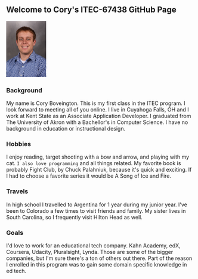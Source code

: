 ## Welcome to Cory's ITEC-67438 GitHub Page

<img src="https://github.com/cjb129/ITEC-67438/blob/master/BoveingtonCory.jpg" height="150px" />

### Background

My name is Cory Boveington. This is my first class in the ITEC program. I look forward to meeting all of you online.
I live in Cuyahoga Falls, OH and I work at Kent State as an Associate Application Developer. I graduated from The University of Akron with a Bachellor's in Computer Science. I have no background in education or instructional design.

### Hobbies

I enjoy reading, target shooting with a bow and arrow, and playing with my cat. ```I also love programming``` and all things related. My favorite book is probably Fight Club, by Chuck Palahniuk, because it's quick and exciting. If I had to choose a favorite series it would be A Song of Ice and Fire.

### Travels

In high school I travelled to Argentina for 1 year during my junior year. I've been to Colorado a few times to visit friends and family. My sister lives in South Carolina, so I frequently visit Hilton Head as well.

### Goals

I'd love to work for an educational tech company. Kahn Academy, edX, Coursera, Udacity, Pluralsight, Lynda. Those are some of the bigger companies, but I'm sure there's a ton of others out there. Part of the reason I enrolled in this program was to gain some domain specific knowledge in ed tech.
